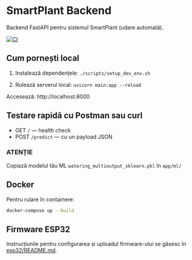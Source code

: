 # SmartPlant Backend

Backend FastAPI pentru sistemul SmartPlant (udare automată).

[![CI](https://github.com/yourusername/SmartIrigationSystem-backend/actions/workflows/ci.yml/badge.svg)](https://github.com/yourusername/SmartIrigationSystem-backend/actions/workflows/ci.yml)

## Cum pornești local

1. Instalează dependențele:
   `./scripts/setup_dev_env.sh`

2. Rulează serverul local:
   `uvicorn main:app --reload`

Accesează: http://localhost:8000

## Testare rapidă cu Postman sau curl
- GET `/` — health check
- POST `/predict` — cu un payload JSON

### ATENȚIE
Copiază modelul tău ML `watering_multioutput_sklearn.pkl` în `app/ml/`

## Docker

Pentru rulare în containere:

```bash
docker-compose up --build
```

## Firmware ESP32

Instrucțiunile pentru configurarea și uploadul firmware-ului se găsesc în [esp32/README.md](esp32/README.md).
